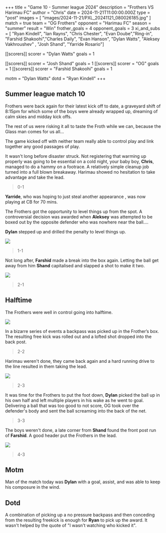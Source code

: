 +++
title = "Game 10 - Summer league 2024"
description = "Frothers VS Harimau FC"
author = "Chris"
date = 2024-11-21T11:00:00.000Z
type = "post"
images = [ "images/2024-11-21/PXL_20241121_080026185.jpg" ]
match = true
team = "OG Frothers"
opponent = "Harimau FC"
season = "summer"
result = "Win"
frother_goals = 4
opponent_goals = 3
xi_and_subs = [ "Ryan Kindell", "Ian Rayns", "Chris Chester", "Evan Doube","Ring-in", "Farshid Shakoohi","Charles Daily", "Evan Hanson", "Dylan Watts", "Aleksey Vakhroushev" , "Josh Shand", "Yarride Rosario"]

[[scorers]]
scorer = "Dylan Watts"
goals = 1

[[scorers]]
scorer = "Josh Shand"
goals = 1
[[scorers]]
scorer = "OG"
goals = 1
[[scorers]]
scorer = "Farshid Shakoohi"
goals = 1

motm = "Dylan Watts"
dotd = "Ryan Kindell"
+++

## Summer league match 10

Frothers were back again for their latest kick off to date, a graveyard shift of 8:15pm for which some of the boys were already wrapped up, dreaming of calm skies and midday kick offs.

The rest of us were risking it all to taste the Froth while we can, because the Glass man comes for us all…

The game kicked off with neither team really able to control play and link together any good passages of play. 

It wasn't long before disaster struck. Not registering that warming up properly was going to be essential on a cold night, your baby boy, **Chris**, managed to do a hammy on a footrace. A relatively simple cleanup job turned into a full blown breakaway. Harimau showed no hesitation to take advantage and take the lead.

> 0-1

**Yarride**, who was hoping to just steal another appearance , was now playing at CB for 70 mins.

The Frothers got the opportunity to level things up from the spot. A controversial decision was awarded when **Aleksey** was attempted to be boxed out by the opposite defender who was nowhere near the ball….

**Dylan** stepped up and drilled the penalty to level things up.

![](/images/2024-11-21/dyl-pen.jpg)

> 1-1

Not long after, **Farshid** made a break into the box again. Letting the ball get away from him **Shand** capitalised and slapped a shot to make it two.

![](/images/2024-11-21/shand1.jpg)

> 2-1

## Halftime

The Frothers were well in control going into halftime.

![](/images/2024-11-21/PXL_20241121_080026185.jpg)


In a bizarre series of events a backpass was picked up in the Frother’s box. The resulting free kick was rolled out and a lofted shot dropped into the back post.

> 2-2

Harimau weren't done, they came back again and a hard running drive to the line resulted in them taking the lead.

![](/images/2024-11-21/PXL_20241121_083047244.jpg)

> 2-3

It was time for the Frothers to put the foot down, **Dylan** picked the ball up in his own half and left multiple players in his wake as he went to goal. Delivering a ball that was too good to not score, OG took over the defender's body and sent the ball screaming into the back of the net.

> 3-3

The boys weren't done, a late corner from **Shand** found the front post run of **Farshid**. A good header put the Frothers in the lead.

![](/images/2024-11-21/farsh-throw.jpg)

> 4-3

## Motm
Man of the match today was **Dylan** with a goal, assist, and was able to keep his composure in the wind.

## Dotd
A combination of picking up a no pressure backpass and then conceding from the resulting freekick is enough for **Ryan** to pick up the award. It wasn't helped by the quote of "I wasn't watching who kicked it".



